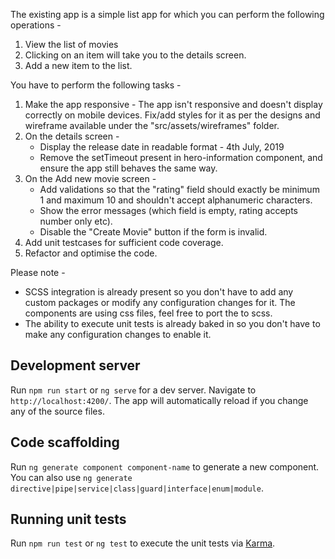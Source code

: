 The existing app is a simple list app for which you can perform the following operations -

1.  View the list of movies
2.  Clicking on an item will take you to the details screen.
3.  Add a new item to the list.

You have to perform the following tasks -

1.  Make the app responsive - The app isn't responsive and doesn't display correctly on mobile devices. Fix/add styles for it as per the designs and wireframe available under the "src/assets/wireframes" folder.
2.  On the details screen -
    - Display the release date in readable format - 4th July, 2019
    - Remove the setTimeout present in hero-information component, and ensure the app still behaves the same way.
3.  On the Add new movie screen -
    - Add validations so that the "rating" field should exactly be minimum 1 and maximum 10 and shouldn't accept alphanumeric characters.
    - Show the error messages (which field is empty, rating accepts number only etc).
    - Disable the "Create Movie" button if the form is invalid.
4.  Add unit testcases for sufficient code coverage.
5.  Refactor and optimise the code.

Please note -

- SCSS integration is already present so you don't have to add any custom packages or modify any configuration changes for it. The components are using css files, feel free to port the to scss.
- The ability to execute unit tests is already baked in so you don't have to make any configuration changes to enable it.

## Development server

Run `npm run start` or `ng serve` for a dev server. Navigate to `http://localhost:4200/`. The app will automatically reload if you change any of the source files.

## Code scaffolding

Run `ng generate component component-name` to generate a new component. You can also use `ng generate directive|pipe|service|class|guard|interface|enum|module`.

## Running unit tests

Run `npm run test` or `ng test` to execute the unit tests via [Karma](https://karma-runner.github.io).
